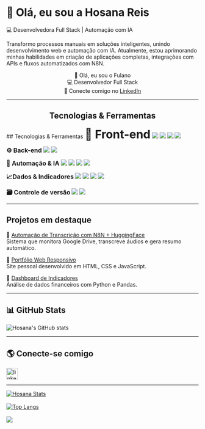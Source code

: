 # 👋 Olá, eu sou a Hosana Reis  

💻 Desenvolvedora Full Stack | Automação com IA

Transformo processos manuais em soluções inteligentes, unindo desenvolvimento web e automação com IA.
Atualmente, estou aprimorando minhas habilidades em criação de aplicações completas, integrações com APIs e fluxos automatizados com N8N.


<div align="center">

👋 Olá, eu sou o Fulano  
💻 Desenvolvedor Full Stack  
🤝 Conecte comigo no [LinkedIn](https://www.linkedin.com/in/seuperfil)

</div>

---
<div align="center">

## Tecnologias & Ferramentas

</div>
## Tecnologias & Ferramentas
<span style="font-size: 30px; font-weight: bold;">🎨 Front-end</span> 
<img src="https://img.shields.io/badge/html5-%23E34F26.svg?style=for-the-badge&logo=html5&logoColor=white"/> 
<img src="https://img.shields.io/badge/css3-%231572B6.svg?style=for-the-badge&logo=css3&logoColor=white"/> 
<img src="https://img.shields.io/badge/javascript-%23F7DF1E.svg?style=for-the-badge&logo=javascript&logoColor=black"/> 
<img src="https://img.shields.io/badge/react-%2361DAFB.svg?style=for-the-badge&logo=react&logoColor=black"/> 


<span style="font-size: 16px; font-weight: bold;">⚙️ Back-end</span>
<img src="https://img.shields.io/badge/node.js-%23339933.svg?style=for-the-badge&logo=node.js&logoColor=white"/>
<img src="https://img.shields.io/badge/MongoDB-%2347A248.svg?style=for-the-badge&logo=mongodb&logoColor=white"/>



<span style="font-size: 16px; font-weight: bold;">🤖 Automação & IA</span>
<img src="https://img.shields.io/badge/N8N-%20F25057.svg?style=for-the-badge&logo=n8n&logoColor=white"/> <img src="https://img.shields.io/badge/API-%23007ACC.svg?style=for-the-badge&logo=cloudflare&logoColor=white"/> <img src="https://img.shields.io/badge/Webhooks-%23F6851B.svg?style=for-the-badge&logo=webhooks&logoColor=white"/> <img src="https://img.shields.io/badge/Hugging%20Face-%23FFCC00.svg?style=for-the-badge&logo=huggingface&logoColor=black"/>
  
<span style="font-size: 16px; font-weight: bold;">📈Dados & Indicadores</span>
<img src="https://img.shields.io/badge/Dashboards-%230081CB.svg?style=for-the-badge&logo=datastudio&logoColor=white"/>
<img src="https://img.shields.io/badge/Power%20BI-%23F2C811.svg?style=for-the-badge&logo=powerbi&logoColor=black"/>
<img src="https://img.shields.io/badge/DAX-%230072C6.svg?style=for-the-badge&logo=azuredevops&logoColor=white"/>
<img src="https://img.shields.io/badge/Google%20Sheets-%2300C853.svg?style=for-the-badge&logo=googlesheets&logoColor=white"/>


<span style="font-size: 16px; font-weight: bold;">🗃️ Controle de versão</span>
<img src="https://img.shields.io/badge/Git-%23F05032.svg?style=for-the-badge&logo=git&logoColor=white"/> <img src="https://img.shields.io/badge/GitHub-%23181717.svg?style=for-the-badge&logo=github&logoColor=white"/>

---


## Projetos em destaque
🔹 [Automação de Transcrição com N8N + HuggingFace](link_projeto)  
Sistema que monitora Google Drive, transcreve áudios e gera resumo automático.  

🔹 [Portfólio Web Responsivo](link_projeto)  
Site pessoal desenvolvido em HTML, CSS e JavaScript.  

🔹 [Dashboard de Indicadores](link_projeto)  
Análise de dados financeiros com Python e Pandas.  

---

## 📊 GitHub Stats
![Hosana's GitHub stats](https://github-readme-stats.vercel.app/api?username=SEU_USUARIO&show_icons=true&theme=radical)

---

## 🌎 Conecte-se comigo
<p> 
<a href="https://www.linkedin.com/in/hosanareisalves/">
  <img aling="left" alt="linkedIn" width="30px" src="https://cdn.jsdelivr.net/npm/simple-icons@v3/icons/linkedin.svg"/>
</a>
</p>

















-----------------------------------------------------------------------------------------------------------------------------------------------------






[![Hosana Stats](https://github-readme-stats.vercel.app/api?username=hosanareis)](https://github.com/anuraghazra/github-readme-stats)
<br>
<br>
[![Top Langs](https://github-readme-stats.vercel.app/api/top-langs/?username=hosanareis)](https://github.com/anuraghazra/github-readme-stats)
<br>
<br>
![](https://komarev.com/ghpvc/?username=your-github-username)
<br>
